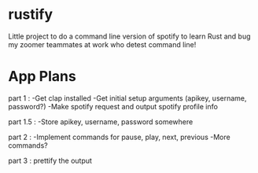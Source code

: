 # rustify
Little project to do a command line version of spotify to learn Rust and bug my zoomer teammates at work who detest command line!

# App Plans

part 1 : 
-Get clap installed
-Get initial setup arguments 
    (apikey, username, password?)
-Make spotify request and output spotify profile info

part 1.5 :
-Store apikey, username, password somewhere

part 2 : 
-Implement commands for pause, play, next, previous
-More commands?

part 3 : 
prettify the output